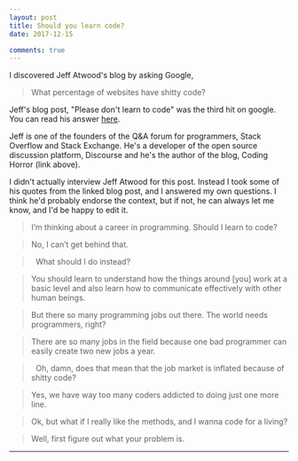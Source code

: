 ```yaml
---
layout: post
title: Should you learn code?
date: 2017-12-15

comments: true
---
```


I discovered Jeff Atwood's blog by asking Google,

<blockquote class="blockquote">
What percentage of websites have shitty code?
</blockquote>

Jeff's blog post, "Please don't learn to code" was the third hit on google.     You can read his answer <a href="https://blog.codinghorror.com/please-dont-learn-to-code/">here</a>.

Jeff is one of the founders of the Q&A forum for programmers, Stack Overflow and Stack Exchange. He's a developer of the open source discussion platform, Discourse and he's the author of the blog, Coding Horror (link above).

I didn't actually interview Jeff Atwood for this post. Instead I took some of his quotes from the linked blog post, and I answered my own questions. I think he'd probably endorse the context, but if not, he can always let me know, and I'd be happy to edit it.

<!--<hr class="faded">-->
<blockquote class="blockquote" >
I’m thinking about a career in programming. Should I learn to code?
</blockquote>

<blockquote class="blockquote blockquote-reverse">
No, I can’t get behind that.
</blockquote>

<blockquote class="blockquote">
  What should I do instead?  
</blockquote>

<blockquote class="blockquote blockquote-reverse">
You should learn to understand how the things around [you] work at a basic level and also learn how to communicate effectively with other human beings.
</blockquote>

<blockquote class="blockquote">
But there so many programming jobs out there. The world needs programmers, right?   
</blockquote>

<blockquote class="blockquote blockquote-reverse">
There are so many jobs in the field because one bad programmer can easily create two new jobs a year.
</blockquote>

<blockquote class="blockquote">
  Oh, damn, does that mean that the job market is inflated because of shitty code?   
</blockquote>

<blockquote class="blockquote blockquote-reverse">
Yes, we have way too many coders addicted to doing just one more line.
</blockquote>

<blockquote class="blockquote">
Ok, but what if I really like the methods, and I wanna code for a living?
</blockquote>

<blockquote class="blockquote blockquote-reverse">
Well, first figure out what your problem is.
</blockquote>

<hr>
